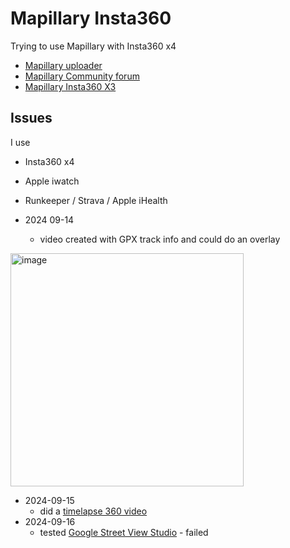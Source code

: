 # Mapillary Insta360
Trying to use Mapillary with Insta360 x4

* [Mapillary uploader](https://www.mapillary.com/desktop-uploader)
* [Mapillary Community forum](https://forum.mapillary.com/)
* [Mapillary Insta360 X3](https://help.mapillary.com/hc/en-us/articles/11951588568604-Insta360-X3)

## Issues
I use 
* Insta360 x4
* Apple iwatch
* Runkeeper / Strava / Apple iHealth

* 2024 09-14
  * video created with GPX track info and could do an overlay
<img width="373" alt="image" src="https://github.com/user-attachments/assets/bfcbf583-d495-4a38-b68d-7486b54ad894">

* 2024-09-15
  * did a [timelapse 360 video](https://youtu.be/G-HyjRn2dDI)
* 2024-09-16
  * tested [Google Street View Studio](https://streetviewstudio.maps.google.com/) - failed    
